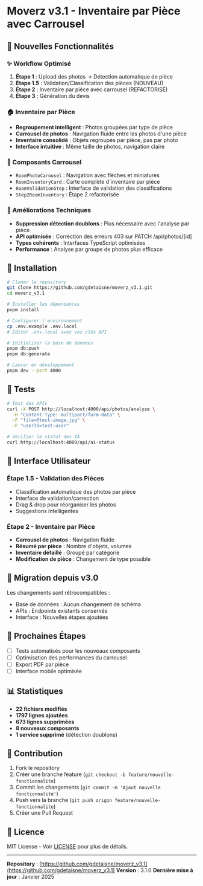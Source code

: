# Moverz v3.1 - Inventaire par Pièce avec Carrousel

## 🎯 Nouvelles Fonctionnalités

### ✨ Workflow Optimisé
1. **Étape 1** : Upload des photos → Détection automatique de pièce
2. **Étape 1.5** : Validation/Classification des pièces (NOUVEAU)
3. **Étape 2** : Inventaire par pièce avec carrousel (REFACTORISÉ)
4. **Étape 3** : Génération du devis

### 🏠 Inventaire par Pièce
- **Regroupement intelligent** : Photos groupées par type de pièce
- **Carrousel de photos** : Navigation fluide entre les photos d'une pièce
- **Inventaire consolidé** : Objets regroupés par pièce, pas par photo
- **Interface intuitive** : Même taille de photos, navigation claire

### 🎠 Composants Carrousel
- `RoomPhotoCarousel` : Navigation avec flèches et miniatures
- `RoomInventoryCard` : Carte complète d'inventaire par pièce
- `RoomValidationStep` : Interface de validation des classifications
- `Step2RoomInventory` : Étape 2 refactorisée

### 🔧 Améliorations Techniques
- **Suppression détection doublons** : Plus nécessaire avec l'analyse par pièce
- **API optimisée** : Correction des erreurs 403 sur PATCH /api/photos/[id]
- **Types cohérents** : Interfaces TypeScript optimisées
- **Performance** : Analyse par groupe de photos plus efficace

## 🚀 Installation

```bash
# Cloner le repository
git clone https://github.com/gdetaisne/moverz_v3.1.git
cd moverz_v3.1

# Installer les dépendances
pnpm install

# Configurer l'environnement
cp .env.example .env.local
# Éditer .env.local avec vos clés API

# Initialiser la base de données
pnpm db:push
pnpm db:generate

# Lancer en développement
pnpm dev --port 4000
```

## 🧪 Tests

```bash
# Test des APIs
curl -X POST http://localhost:4000/api/photos/analyze \
  -H "Content-Type: multipart/form-data" \
  -F "file=@test-image.jpg" \
  -F "userId=test-user"

# Vérifier le statut des IA
curl http://localhost:4000/api/ai-status
```

## 📱 Interface Utilisateur

### Étape 1.5 - Validation des Pièces
- Classification automatique des photos par pièce
- Interface de validation/correction
- Drag & drop pour réorganiser les photos
- Suggestions intelligentes

### Étape 2 - Inventaire par Pièce
- **Carrousel de photos** : Navigation fluide
- **Résumé par pièce** : Nombre d'objets, volumes
- **Inventaire détaillé** : Groupé par catégorie
- **Modification de pièce** : Changement de type possible

## 🔄 Migration depuis v3.0

Les changements sont rétrocompatibles :
- Base de données : Aucun changement de schéma
- APIs : Endpoints existants conservés
- Interface : Nouvelles étapes ajoutées

## 🎯 Prochaines Étapes

- [ ] Tests automatisés pour les nouveaux composants
- [ ] Optimisation des performances du carrousel
- [ ] Export PDF par pièce
- [ ] Interface mobile optimisée

## 📊 Statistiques

- **22 fichiers modifiés**
- **1797 lignes ajoutées**
- **673 lignes supprimées**
- **8 nouveaux composants**
- **1 service supprimé** (détection doublons)

## 🤝 Contribution

1. Fork le repository
2. Créer une branche feature (`git checkout -b feature/nouvelle-fonctionnalite`)
3. Commit les changements (`git commit -m 'Ajout nouvelle fonctionnalité'`)
4. Push vers la branche (`git push origin feature/nouvelle-fonctionnalite`)
5. Créer une Pull Request

## 📄 Licence

MIT License - Voir [LICENSE](LICENSE) pour plus de détails.

---

**Repository** : [https://github.com/gdetaisne/moverz_v3.1](https://github.com/gdetaisne/moverz_v3.1)
**Version** : 3.1.0
**Dernière mise à jour** : Janvier 2025
